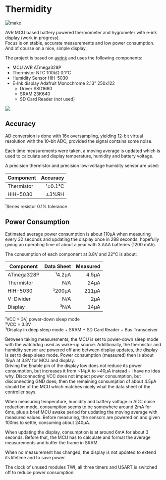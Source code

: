 # Thermidity

[![make](https://github.com/gitdode/thermidity/actions/workflows/build.yml/badge.svg)](https://github.com/gitdode/thermidity/actions/workflows/build.yml)

AVR MCU based battery powered thermometer and hygrometer with e-ink display 
(work in progress).  
Focus is on stable, accurate measurements and low power consumption. 
And of course on a nice, simple display.

The project is based on [avrink](https://github.com/gitdode/avrink) and uses the
following components:

* MCU AVR ATmega328P
* Thermistor NTC 100kΩ 0.1°C
* Humidity Sensor HIH-5030
* E-Ink display Adafruit Monochrome 2.13" 250x122
    * Driver SSD1680
    * SRAM 23K640
    * SD Card Reader (not used) 

<img src="https://luniks.net/other/Thermidity/Thermidity-04.jpg"/>

## Accuracy

AD conversion is done with 16x oversampling, yielding 12-bit virtual resolution 
with the 10-bit ADC, provided the signal contains some noise.

Each time measurements were taken, a moving average is updated which is used to 
calculate and display temperature, humidity and battery voltage.

A precision thermistor and precision low-voltage humidity sensor are used:

| Component  | Accuracy |
|------------|---------:|
| Thermistor |  ¹±0.1°C |
| HIH-5030   |    ±3%RH |

¹Series resistor 0.1% tolerance

## Power Consumption

Estimated average power consumption is about 110µA when measuring every 32 
seconds and updating the display once in 288 seconds, hopefully giving an
operating time of about a year with 3 AAA batteries (1200 mAh). 

The consumption of each component at 3.8V and 22°C is about:

| Component  | Data Sheet | Measured |
|------------|-----------:|---------:|
| ATmega328P |     ¹4.2µA |    4.5µA |
| Thermistor |        N/A |     24µA |
| HIH-5030   |     ²200µA |    211µA |
| V-Divider  |        N/A |      2µA |
| Display    |       ³N/A |     14µA |

¹VCC = 3V, power-down sleep mode  
²VCC = 3.3V  
³Display in deep sleep mode + SRAM + SD Card Reader + Bus Transceiver  

Between taking measurements, the MCU is set to power-down sleep mode with the
watchdog used as wake-up source. Additionally, the thermistor and humidity 
sensor are powered off and between display updates, the display is set to deep 
sleep mode. Power consumption (measured) then is about 19µA at 3.8V for MCU 
and display.  
Driving the Enable pin of the display low does not reduce its power consumption, 
but increases it from ~14µA to ~40µA instead - I have no idea why. 
Disconnecting VCC does not impact power consumption, but disconnecting GND does; 
then the remaining consumption of about 4.5µA should be of the MCU which matches 
nicely what the data sheet of the controller says.

When measuring temperature, humidity and battery voltage in ADC noise reduction 
mode, consumption seems to be somewhere around 2mA for 6ms, plus a brief MCU 
awake period for updating the moving average with measured values. Before 
measuring, the sensors are powered on and given 100ms to settle, consuming 
about 240µA.

When updating the display, consumption is at around 6mA for about 3 seconds. 
Before that, the MCU has to calculate and format the average measurements and 
buffer the frame in SRAM.

When no measurement has changed, the display is not updated to extend its 
lifetime and to save power.

The clock of unused modules TWI, all three timers and USART is switched off to 
reduce power consumption.
